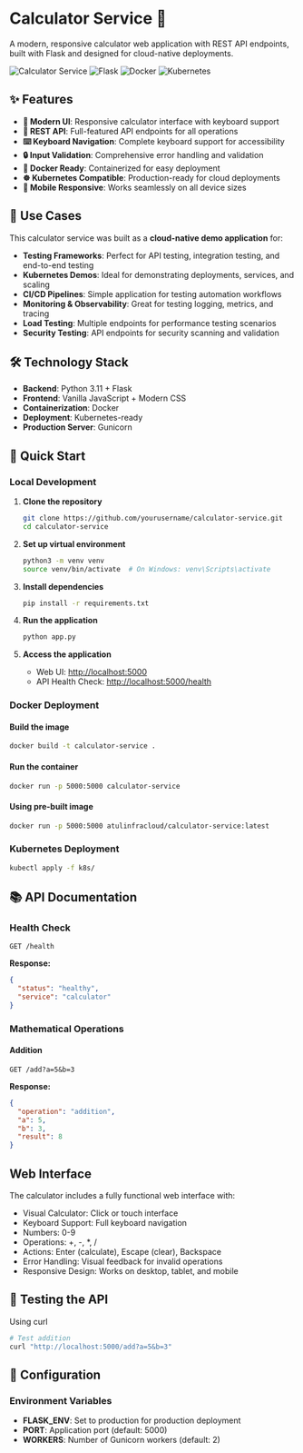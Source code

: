 # Calculator Service 🧮

A modern, responsive calculator web application with REST API endpoints, built with Flask and designed for cloud-native deployments.

![Calculator Service](https://img.shields.io/badge/Python-3.11-blue.svg)
![Flask](https://img.shields.io/badge/Flask-2.3.3-green.svg)
![Docker](https://img.shields.io/badge/Docker-Ready-blue.svg)
![Kubernetes](https://img.shields.io/badge/Kubernetes-Compatible-326CE5.svg)

## ✨ Features

- **🎨 Modern UI**: Responsive calculator interface with keyboard support
- **🚀 REST API**: Full-featured API endpoints for all operations
- **⌨️ Keyboard Navigation**: Complete keyboard support for accessibility
- **🔒 Input Validation**: Comprehensive error handling and validation
- **🐳 Docker Ready**: Containerized for easy deployment
- **☸️ Kubernetes Compatible**: Production-ready for cloud deployments
- **📱 Mobile Responsive**: Works seamlessly on all device sizes

## 🎯 Use Cases

This calculator service was built as a **cloud-native demo application** for:

- **Testing Frameworks**: Perfect for API testing, integration testing, and end-to-end testing
- **Kubernetes Demos**: Ideal for demonstrating deployments, services, and scaling
- **CI/CD Pipelines**: Simple application for testing automation workflows
- **Monitoring & Observability**: Great for testing logging, metrics, and tracing
- **Load Testing**: Multiple endpoints for performance testing scenarios
- **Security Testing**: API endpoints for security scanning and validation

## 🛠️ Technology Stack

- **Backend**: Python 3.11 + Flask
- **Frontend**: Vanilla JavaScript + Modern CSS
- **Containerization**: Docker
- **Deployment**: Kubernetes-ready
- **Production Server**: Gunicorn

## 🚀 Quick Start

### Local Development

1. **Clone the repository**

   ```bash
   git clone https://github.com/yourusername/calculator-service.git
   cd calculator-service
   ```

2. **Set up virtual environment**

   ```bash
   python3 -m venv venv
   source venv/bin/activate  # On Windows: venv\Scripts\activate
   ```

3. **Install dependencies**

    ```bash
    pip install -r requirements.txt
    ```

4. **Run the application**

   ```bash
   python app.py
   ```

5. **Access the application**
   - Web UI: [http://localhost:5000](http://localhost:5000)
   - API Health Check: [http://localhost:5000/health](http://localhost:5000/health)

### Docker Deployment

#### Build the image

```bash
docker build -t calculator-service .
```

#### Run the container

```bash
docker run -p 5000:5000 calculator-service
```

#### Using pre-built image

```bash
docker run -p 5000:5000 atulinfracloud/calculator-service:latest
```

### Kubernetes Deployment

```bash
kubectl apply -f k8s/
```

## 📚 API Documentation

### Health Check

```http
GET /health
```

**Response:**

```json
{
  "status": "healthy",
  "service": "calculator"
}
```

### Mathematical Operations

#### Addition

```http
GET /add?a=5&b=3
```

**Response:**

```json
{
  "operation": "addition",
  "a": 5,
  "b": 3,
  "result": 8
}
```

## Web Interface

The calculator includes a fully functional web interface with:

- Visual Calculator: Click or touch interface
- Keyboard Support: Full keyboard navigation
- Numbers: 0-9
- Operations: +, -, *, /
- Actions: Enter (calculate), Escape (clear), Backspace
- Error Handling: Visual feedback for invalid operations
- Responsive Design: Works on desktop, tablet, and mobile

## 🧪 Testing the API

Using curl

```bash
# Test addition
curl "http://localhost:5000/add?a=5&b=3"
```

## 🔧 Configuration

### Environment Variables

- **FLASK_ENV**: Set to production for production deployment
- **PORT**: Application port (default: 5000)
- **WORKERS**: Number of Gunicorn workers (default: 2)